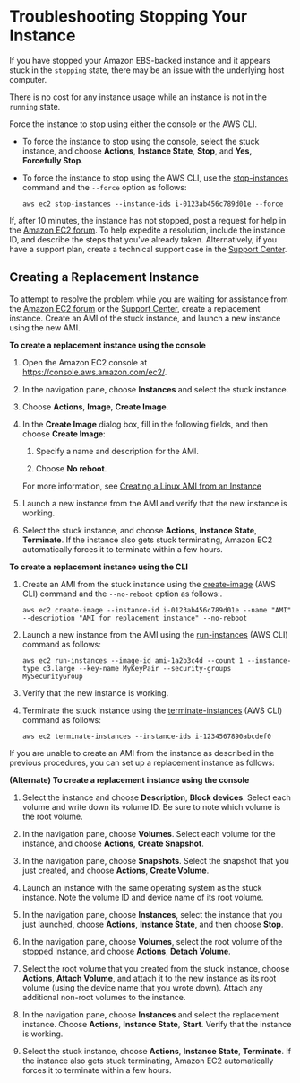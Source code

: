 # Troubleshooting Stopping Your Instance<a name="TroubleshootingInstancesStopping"></a>

If you have stopped your Amazon EBS\-backed instance and it appears stuck in the `stopping` state, there may be an issue with the underlying host computer\.

There is no cost for any instance usage while an instance is not in the `running` state\.

Force the instance to stop using either the console or the AWS CLI\.
+ To force the instance to stop using the console, select the stuck instance, and choose **Actions**, **Instance State**, **Stop**, and **Yes, Forcefully Stop**\.
+ To force the instance to stop using the AWS CLI, use the [stop\-instances](http://docs.aws.amazon.com/cli/latest/reference/ec2/stop-instances.html) command and the `--force` option as follows:

  ```
  aws ec2 stop-instances --instance-ids i-0123ab456c789d01e --force
  ```

If, after 10 minutes, the instance has not stopped, post a request for help in the [Amazon EC2 forum](https://forums.aws.amazon.com/forum.jspa?forumID=30)\. To help expedite a resolution, include the instance ID, and describe the steps that you've already taken\. Alternatively, if you have a support plan, create a technical support case in the [Support Center](https://console.aws.amazon.com/support/home#/)\.

## Creating a Replacement Instance<a name="Creating_Replacement_Instance"></a>

To attempt to resolve the problem while you are waiting for assistance from the [Amazon EC2 forum](https://forums.aws.amazon.com/forum.jspa?forumID=30) or the [Support Center](https://console.aws.amazon.com/support/home#/), create a replacement instance\. Create an AMI of the stuck instance, and launch a new instance using the new AMI\. 

**To create a replacement instance using the console**

1. Open the Amazon EC2 console at [https://console\.aws\.amazon\.com/ec2/](https://console.aws.amazon.com/ec2/)\.

1. In the navigation pane, choose **Instances** and select the stuck instance\.

1. Choose **Actions**, **Image**, **Create Image**\.

1. In the **Create Image** dialog box, fill in the following fields, and then choose **Create Image**:

   1. Specify a name and description for the AMI\.

   1. Choose **No reboot**\.

   For more information, see [Creating a Linux AMI from an Instance](creating-an-ami-ebs.md#how-to-create-ebs-ami)

1. Launch a new instance from the AMI and verify that the new instance is working\.

1. Select the stuck instance, and choose **Actions**, **Instance State**, **Terminate**\. If the instance also gets stuck terminating, Amazon EC2 automatically forces it to terminate within a few hours\.

**To create a replacement instance using the CLI**

1. Create an AMI from the stuck instance using the [create\-image](http://docs.aws.amazon.com/cli/latest/reference/ec2/create-image.html) \(AWS CLI\) command and the `--no-reboot` option as follows:\.

   ```
   aws ec2 create-image --instance-id i-0123ab456c789d01e --name "AMI" --description "AMI for replacement instance" --no-reboot
   ```

1. Launch a new instance from the AMI using the [run\-instances](http://docs.aws.amazon.com/cli/latest/reference/ec2/run-instances.html) \(AWS CLI\) command as follows:

   ```
   aws ec2 run-instances --image-id ami-1a2b3c4d --count 1 --instance-type c3.large --key-name MyKeyPair --security-groups MySecurityGroup
   ```

1. Verify that the new instance is working\.

1. Terminate the stuck instance using the [terminate\-instances](http://docs.aws.amazon.com/cli/latest/reference/ec2/terminate-instances.html) \(AWS CLI\) command as follows:

   ```
   aws ec2 terminate-instances --instance-ids i-1234567890abcdef0
   ```

If you are unable to create an AMI from the instance as described in the previous procedures, you can set up a replacement instance as follows:

**\(Alternate\) To create a replacement instance using the console**

1. Select the instance and choose **Description**, **Block devices**\. Select each volume and write down its volume ID\. Be sure to note which volume is the root volume\.

1. In the navigation pane, choose **Volumes**\. Select each volume for the instance, and choose **Actions**, **Create Snapshot**\.

1. In the navigation pane, choose **Snapshots**\. Select the snapshot that you just created, and choose **Actions**, **Create Volume**\.

1. Launch an instance with the same operating system as the stuck instance\. Note the volume ID and device name of its root volume\.

1. In the navigation pane, choose **Instances**, select the instance that you just launched, choose **Actions**, **Instance State**, and then choose **Stop**\.

1. In the navigation pane, choose **Volumes**, select the root volume of the stopped instance, and choose **Actions**, **Detach Volume**\.

1. Select the root volume that you created from the stuck instance, choose **Actions**, **Attach Volume**, and attach it to the new instance as its root volume \(using the device name that you wrote down\)\. Attach any additional non\-root volumes to the instance\.

1. In the navigation pane, choose **Instances** and select the replacement instance\. Choose **Actions**, **Instance State**, **Start**\. Verify that the instance is working\.

1. Select the stuck instance, choose **Actions**, **Instance State**, **Terminate**\. If the instance also gets stuck terminating, Amazon EC2 automatically forces it to terminate within a few hours\.